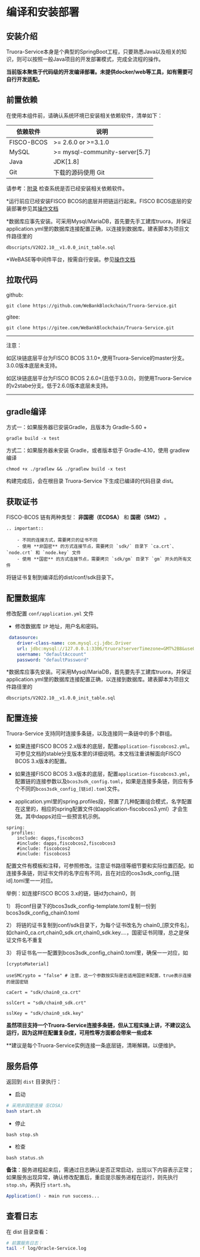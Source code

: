 
# 编译和安装部署

## 安装介绍

Truora-Service本身是个典型的SpringBoot工程，只要熟悉Java以及相关的知识，则可以按照一般Java项目的开发部署模式，完成全流程的操作。


**当前版本聚焦于代码级的开发编译部署。未提供docker/web等工具，如有需要可自行开发适配。**

## 前置依赖

在使用本组件前，请确认系统环境已安装相关依赖软件，清单如下：

| 依赖软件 | 说明 |
| --- | --- | 
| FISCO-BCOS | >= 2.6.0 or >=3.1.0 | 
| MySQL | >= mysql-community-server[5.7] | 
| Java | JDK[1.8] | 
| Git | 下载的源码使用 Git | 

请参考：[附录](../appendix.md) 检查系统是否已经安装相关依赖软件。

*运行前应已经安装FISCO BCOS的底层并把链运行起来。FISCO BCOS底层的安装部署参见其[操作文档](https://fisco-bcos-doc.readthedocs.io/zh_CN/latest/)

*数据库应事先安装。可采用Mysql/MariaDB，首先要先手工建库truora，并保证application.yml里的数据库连接配置正确，以连接到数据库。建表脚本为项目文件路径里的

```dbscripts/V2022.10__v1.0.0_init_table.sql```

*WeBASE等中间件平台，按需自行安装。参见[操作文档](https://webasedoc.readthedocs.io/zh_CN/latest/)


## 拉取代码


github:
```
git clone https://github.com/WeBankBlockchain/Truora-Service.git
```
gitee:
```
git clone https://gitee.com/WeBankBlockchain/Truora-Service.git
```

***
注意：

如区块链底层平台为FISCO BCOS 3.1.0+,使用Truora-Service的master分支。3.0.0版本底层未支持。

如区块链底层平台为FISCO BCOS 2.6.0+(且低于3.0.0)，则使用Truora-Service的v2stabe分支。低于2.6.0版本底层未支持。
***





## gradle编译

方式一：如果服务器已安装Gradle，且版本为 Gradle-5.60 +

```shell
gradle build -x test
```

方式二：如果服务器未安装 Gradle，或者版本低于 Gradle-4.10，使用 gradlew 编译

```shell
chmod +x ./gradlew && ./gradlew build -x test
```

构建完成后，会在根目录 Truora-Service 下生成已编译的代码目录 dist。



## 获取证书
FISCO-BCOS 链有两种类型： **非国密（ECDSA）** 和 **国密（SM2）** 。


```eval_rst
.. important::

    - 不同的连接方式，需要拷贝的证书不同
    - 使用 **非国密** 的方式连接节点，需要拷贝 `sdk/` 目录下 `ca.crt`、`node.crt` 和 `node.key` 文件
    - 使用 **国密** 的方式连接节点，需要拷贝 `sdk/gm` 目录下 `gm` 开头的所有文件
```

将链证书复制到编译后的dist/conf/sdk目录下。



## 配置数据库
修改配置 `conf/application.yml` 文件


* 修改数据库 `IP` 地址，用户名和密码。 
   
```yaml
 datasource:
    driver-class-name: com.mysql.cj.jdbc.Driver
    url: jdbc:mysql://127.0.0.1:3306/truora?serverTimezone=GMT%2B8&useUnicode=true&characterEncoding=utf-8&zeroDateTimeBehavior=convertToNull&useSSL=false
    username: "defaultAccount"
    password: "defaultPassword"
```  
*数据库应事先安装。可采用Mysql/MariaDB，首先要先手工建库truora，并保证application.yml里的数据库连接配置正确，以连接到数据库。建表脚本为项目文件路径里的

```dbscripts/V2022.10__v1.0.0_init_table.sql```



## 配置连接


Truora-Service 支持同时连接多条链，以及连接同一条链中的多个群组。


* 如果连接FISCO BCOS 2.x版本的底层，配置`application-fiscobcos2.yml`。可参见文档的stable分支版本里的详细说明。本文档注重讲解面向FISCO  BCOS 3.x版本的配置。

* 如果连接FISCO BCOS 3.x版本的底层，配置`application-fiscobcos3.yml`，配置链的连接参数以及`bcos3sdk_config.toml`，如果是连接多条链，则应有多个不同的`bcos3sdk_config_[链id].toml`文件。

* application.yml里的spring.profiles段，预置了几种配置组合模式，名字配置在这里的，相应的spring配置文件(如application-fiscobcos3.yml）才会生效。其中dapps对应一些预言机示例。
```
spring:
  profiles:
    include: dapps,fiscobcos3
	#include: dapps,fiscobcos2,fiscobcos3
    #include: fiscobcos2
    #include: fiscobcos3
```

配置文件有模板和注释，可参照修改。注意证书路径等细节要和实际位置匹配。如连接多条链，则证书文件的名字应有不同，且在对应的cos3sdk_config_[链id].toml里一一对应。

举例：如连接FISCO BCOS 3.x的链，链id为chain0，则

1） 将conf目录下的bcos3sdk_config-template.toml复制一份到bcos3sdk_config_chain0.toml

2） 将链的证书复制到conf/sdk目录下，为每个证书改名为 chain0_[原文件名]，如chain0_ca.crt,chain0_sdk.crt,chain0_sdk.key....，国密证书同理，总之是保证文件名不重复

3） 将证书名一一配置到bcos3sdk_config_chain0.toml里，确保一一对应，如
```
[cryptoMaterial]

useSMCrypto = "false" # 注意，这一个参数按实际是否适用国密来配置，true表示连接的是国密链

caCert = "sdk/chain0_ca.crt"     

sslCert = "sdk/chain0_sdk.crt"   

sslKey = "sdk/chain0_sdk.key" 
```


**虽然项目支持一个Truora-Service连接多条链，但从工程实操上讲，不建议这么运行，因为这样在配置复杂度，可用性等方面都会带来一些成本**

**建议是每个Truora-Service实例连接一条底层链，清晰解耦，以便维护。



## 服务启停

返回到 `dist` 目录执行：

* 启动

```Bash
# 采用非国密连接（ECDSA）
bash start.sh

```

* 停止
```shell
bash stop.sh
```

* 检查

```shell
bash status.sh
```
**备注**：服务进程起来后，需通过日志确认是否正常启动，出现以下内容表示正常；如果服务出现异常，确认修改配置后，重启提示服务进程在运行，则先执行 `stop.sh`，再执行 `start.sh`。

```Bash
Application() - main run success...
```



## 查看日志

在 dist 目录查看：

```Bash
# 前置服务日志：
tail -f log/Oracle-Service.log
```
